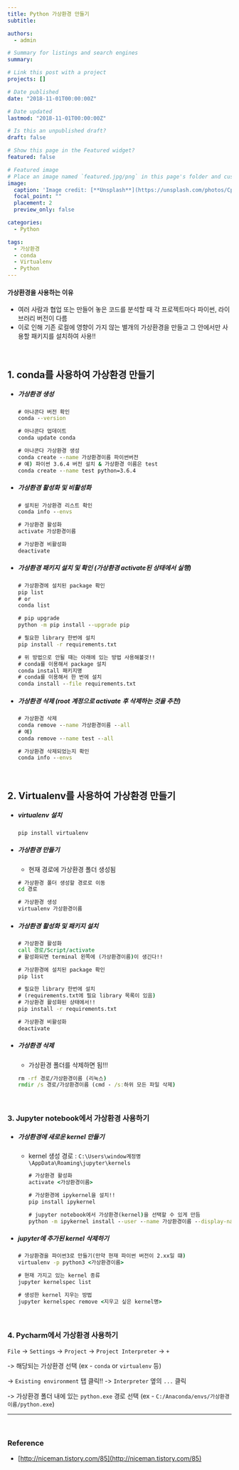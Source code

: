 ```yaml
---
title: Python 가상환경 만들기
subtitle:

authors:
  - admin

# Summary for listings and search engines
summary: 

# Link this post with a project
projects: []

# Date published
date: "2018-11-01T00:00:00Z"

# Date updated
lastmod: "2018-11-01T00:00:00Z"

# Is this an unpublished draft?
draft: false

# Show this page in the Featured widget?
featured: false

# Featured image
# Place an image named `featured.jpg/png` in this page's folder and customize its options here.
image:
  caption: 'Image credit: [**Unsplash**](https://unsplash.com/photos/CpkOjOcXdUY)'
  focal_point: ""
  placement: 2
  preview_only: false

categories:
  - Python

tags:
  - 가상환경
  - conda
  - Virtualenv
  - Python
---
```



#### 가상환경을 사용하는 이유
 - 여러 사람과 협업 또는 만들어 놓은 코드를 분석할 때 각 프로젝트마다 파이썬, 라이브러리 버전이 다름
 - 이로 인해 기존 로컬에 영향이 가지 않는 별개의 가상환경을 만들고 그 안에서만 사용할 패키지를 설치하여 사용!!

<br>

## 1. conda를 사용하여 가상환경 만들기

- ##### 가상환경 생성

    ```cmd
    # 아나콘다 버전 확인
    conda --version

    # 아나콘다 업데이트
    conda update conda

    # 아나콘다 가상환경 생성
    conda create --name 가상환경이름 파이썬버전
    # 예) 파이썬 3.6.4 버전 설치 & 가상환경 이름은 test
    conda create --name test python=3.6.4
    ```

- ##### 가상환경 활성화 및 비활성화

    ```cmd
    # 설치된 가상환경 리스트 확인
    conda info --envs

    # 가상환경 활성화
    activate 가상환경이름

    # 가상환경 비활성화
    deactivate
    ```

- ##### 가상환경 패키지 설치 및 확인 (가상환경 activate된 상태에서 실행)

    ```cmd
    # 가상환경에 설치된 package 확인
    pip list
    # or
    conda list

    # pip upgrade
    python -m pip install --upgrade pip

    # 필요한 library 한번에 설치
    pip install -r requirements.txt

    # 위 방법으로 안될 때는 아래에 있는 방법 사용해볼것!!
    # conda를 이용해서 package 설치
    conda install 패키지명
    # conda를 이용해서 한 번에 설치
    conda install --file requirements.txt
    ```

- ##### 가상환경 삭제 (root 계정으로 activate 후 삭제하는 것을 추천)

    ```cmd
    # 가상환경 삭제
    conda remove --name 가상환경이름 --all
    # 예)
    conda remove --name test --all

    # 가상환경 삭제되었는지 확인
    conda info --envs
    ```

<br>

## 2. Virtualenv를 사용하여 가상환경 만들기

- ##### virtualenv 설치

    ```cmd
    pip install virtualenv	
    ```

- ##### 가상환경 만들기 
    - 현재 경로에 가상환경 폴더 생성됨

    ```cmd
    # 가상환경 폴더 생성할 경로로 이동
    cd 경로

    # 가상환경 생성
    virtualenv 가상환경이름	
    ```

- ##### 가상환경 활성화 및 패키지  설치

    ```cmd
    # 가상환경 활성화
    call 경로/Script/activate
    # 활성화되면 terminal 왼쪽에 (가상환경이름)이 생긴다!!

    # 가상환경에 설치된 package 확인
    pip list

    # 필요한 library 한번에 설치
    # (requirements.txt에 필요 library 목록이 있음)
    # 가상환경 활성화된 상태에서!!
    pip install -r requirements.txt

    # 가상환경 비활성화
    deactivate
    ```

- ##### 가상환경 삭제 
    - 가상환경 폴더를 삭제하면 됨!!!
    ```cmd
    rm -rf 경로/가상환경이름 (리눅스)
    rmdir /s 경로/가상환경이름 (cmd - /s:하위 모든 파일 삭제)
    ```

<br>

### 3. Jupyter notebook에서 가상환경 사용하기

- ##### 가상환경에 새로운 kernel 만들기
  - kernel 생성 경로 : `C:\Users\window계정명\AppData\Roaming\jupyter\kernels`

    ```cmd
    # 가상환경 활성화
    activate <가상환경이름>

    # 가상환경에 ipykernel을 설치!!
    pip install ipykernel

    # jupyter notebook에서 가상환경(kernel)을 선택할 수 있게 만듬
    python -m ipykernel install --user --name 가상환경이름 --display-name "<kernel에 표현할 이름>"
    ```

- ##### jupyter에 추가된 kernel 삭제하기

    ```cmd
    # 가상환경을 파이썬3로 만들기(만약 현재 파이썬 버전이 2.xx일 떄)
    virtualenv -p python3 <가상환경이름>

    # 현재 가지고 있는 kernel 종류
    jupyter kernelspec list

    # 생성한 kernel 지우는 방법
    jupyter kernelspec remove <지우고 싶은 kernel명>
    ```

<br>

### 4. Pycharm에서 가상환경 사용하기

`File` -> `Settings` -> `Project` -> `Project Interpreter` -> `+`

-> 해당되는 가상환경 선택 (ex - `conda` or `virtualenv` 등)

 -> `Existing environment` 탭 클릭!!  -> `Interpreter` 옆의 `...` 클릭

-> 가상환경 폴더 내에 있는 `python.exe` 경로 선택 (ex - `C:/Anaconda/envs/가상환경이름/python.exe`)

---

<br>

### Reference
- [http://niceman.tistory.com/85](http://niceman.tistory.com/85)